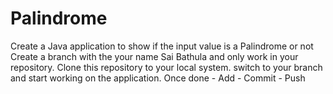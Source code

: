 # Palindrome
Create a Java application to show if the input value is a Palindrome or not
Create a branch with the your name Sai Bathula
 and only work in your repository.
Clone this repository to your local system.
switch to your branch and start working on the application.
Once done - Add - Commit - Push
